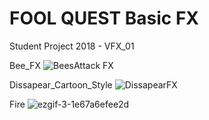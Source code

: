 # FOOL QUEST Basic FX
 Student Project 2018 - VFX_01

Bee_FX
![BeesAttack FX](https://user-images.githubusercontent.com/43956936/70378789-d87fe980-1924-11ea-9dc1-20492122bad4.gif)

Dissapear_Cartoon_Style
![DissapearFX](https://user-images.githubusercontent.com/43956936/70378796-e59cd880-1924-11ea-9645-196380470d86.gif)

Fire
![ezgif-3-1e67a6efee2d](https://user-images.githubusercontent.com/43956936/70379050-5ee9fa80-1928-11ea-8baa-743644a733ae.gif)
